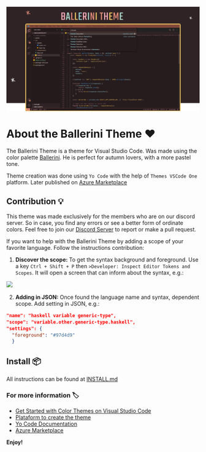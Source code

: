 ![ballerini theme](https://raw.githubusercontent.com/Ballerini-Server/Ballerini-theme/main/assets/BALLERINITHEMEv2.png)
# About the Ballerini Theme ❤️

The Ballerini Theme is a theme for Visual Studio Code. Was made using the color palette [Ballerini](https://github.com/Ballerini-Server/BrandGuide). He is perfect for autumn lovers, with a more pastel tone.

Theme creation was done using `Yo Code` with the help of `Themes VSCode One` platform. Later published on [Azure Marketplace](https://marketplace.visualstudio.com/items?itemName=BalleriniServer.ballerini-theme)
## Contribution 💡

This theme was made exclusively for the members who are on our discord server. So in case, you find any errors or see a better form of ordinate colors. Feel free to join our [Discord Server](https://discord.gg/pDbY76q8Qf) to report or make a pull request.

If you want to help with the Ballerini Theme by adding a scope of your favorite language. Follow the instructions contribution:

1. **Discover the scope:**
To get the syntax background and foreground. Use a key `Ctrl + Shift + P` then `>Developer: Inspect Editor Tokens and Scopes`. It will open a screen that can inform about the syntax, e.g.:

![](https://raw.githubusercontent.com/Ballerini-Theme/visual-studio-code/main/assets/giphy.gif)

2. **Adding in JSON:**
Once found the language name and syntax, dependent scope. Add setting in JSON, e.g.:
```json
"name": "haskell variable generic-type",
"scope": "variable.other.generic-type.haskell",
"settings": {
  "foreground": "#97d4d9"
  }
```

## Install 📦

All instructions can be found at [INSTALL.md](./INSTALL.md)
### For more information 🏷️

* [Get Started with Color Themes on Visual Studio Code](https://code.visualstudio.com/docs/getstarted/themes)
* [Plataform to create the theme](https://themes.vscode.one)
* [Yo Code Documentation](https://vscode.readthedocs.io/en/latest/extensions/yocode/)
* [Azure Marketplace](https://azuremarketplace.microsoft.com/pt-br/marketplace/)

**Enjoy!**
